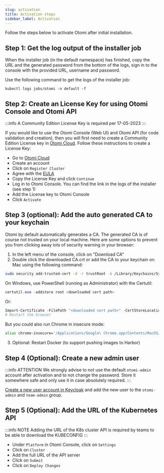 ```yaml
---
slug: activation
title: Activation steps
sidebar_label: Activation
---
```


Follow the steps below to activate Otomi after initial installation.

## Step 1: Get the log output of the installer job

When the installer job (in the default namespace) has finished, copy the URL and the generated password from the bottom of the logs, sign in to the console with the provided URL, username and password.

Use the following command to get the logs of the installer job:

```
kubectl logs jobs/otomi -n default -f
```

## Step 2: Create an License Key for using Otomi Console and Otomi API

:::info
A Community Edition License Key is required per 17-05-2023
:::

If you would like to use the Otomi Console (Web UI) and Otomi API (for code validation and creation), then you will first need to create a Community Edition License key in [Otomi Cloud](https://portal.otomi.cloud). Follow these instructions to create a License Key:

- Go to [Otomi Cloud](https://portal.otomi.cloud)
- Create an account
- Click on `Register Cluster`
- Agree with the [EULA](../../product/eula/v1)
- Copy the License Key and click `Continue`
- Log in to Otomi Console. You can find the link in the logs of the installer (see step 1)
- Add the License key to Otomi Console
- Click `Activate`

## Step 3 (optional): Add the auto generated CA to your keychain

Otomi by default automatically generates a CA. The generated CA is of course not trusted on your local machine. Here are some options to prevent you from clicking away lots of security warning in your browser:

1. In the left menu of the console, click on "Download CA"
2. Double click the downloaded CA.crt or add the CA to your keychain on Mac using the following command:

```bash
sudo security add-trusted-cert -d -r trustRoot -k /Library/Keychains/System.keychain ~/Downloads/ca.crt
```

On Windows, use PowerShell (running as Administrator) with the Certutil:

```powershell
certutil.exe -addstore root <downloaded cert path>
```

Or:

```powershell
Import-Certificate -FilePath "<downloaded cert path>" -CertStoreLocation Cert:\LocalMachine\Root
# Restart the browser
```

But you could also run Chrome in insecure mode:

```bash
alias chrome-insecure='/Applications/Google\ Chrome.app/Contents/MacOS/Google\ Chrome --ignore-certificate-errors --ignore-urlfetcher-cert-requests &> /dev/null'
```

3. Optional: Restart Docker (to support pushing images to Harbor)


## Step 4 (Optional): Create a new admin user

:::info ATTENTION
We strongly advise to not use the default `otomi-admin` account after activation and to not change the password. Store it somewhere safe and only use it in case absolutely required.
:::

[Create a new user account in Keycloak](/docs/apps/keycloak#step-2-create-a-user-in-keycloak) and add the new user to the `otomi-admin` and `team-admin` group.

## Step 5 (Optional): Add the URL of the Kubernetes API

:::info NOTE
Adding the URL of the K8s cluster API is required by teams to be able to download the KUBECONFIG
:::

- Under `Platform` in Otomi Console, click on `Settings`
- Click on `Cluster`
- Add the full URL of the API server
- Click on `Submit`
- Click on `Deploy Changes`
